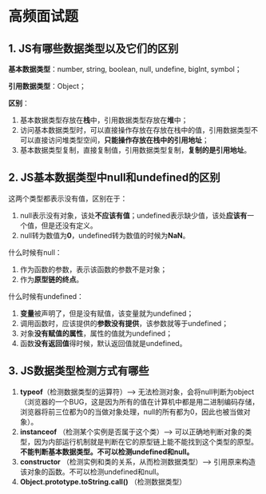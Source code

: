 # 高频面试题

## 1. JS有哪些数据类型以及它们的区别

**基本数据类型**：number, string, boolean, null, undefine, bigInt, symbol；

**引用数据类型**：Object；

**区别**：

1. 基本数据类型存放在**栈**中，引用数据类型存放在**堆**中；
2. 访问基本数据类型时，可以直接操作存放在存放在栈中的值，引用数据类型不可以直接访问堆类型空间，**只能操作存放在栈中的引用地址**；
3. 基本数据类型复制，直接复制值，引用数据类型复制，**复制的是引用地址**。

## 2. JS基本数据类型中null和undefined的区别

这两个类型都表示没有值，区别在于：

1. null表示没有对象，该处**不应该有值**；undefined表示缺少值，该处**应该有**一个值，但是还没有定义。
2. null转为数值为**0**，undefined转为数值的时候为**NaN**。

什么时候有null：

1. 作为函数的参数，表示该函数的参数不是对象；
2. 作为**原型链的终点**。

什么时候有undefined：

1. **变量**被声明了，但是没有赋值，该变量就为undefined；
2. 调用函数时，应该提供的**参数没有提供**，该参数就等于undefined；
3. 对象**没有赋值的属性**，属性的值就为undefined；
4. 函数**没有返回值**得时候，默认返回值就是undefined。

## 3. JS数据类型检测方式有哪些

1. **typeof**（检测数据类型的运算符）--> 无法检测对象，会将null判断为object（浏览器的一个BUG，这是因为所有的值在计算机中都是用二进制编码存储，浏览器将前三位都为0的当做对象处理，null的所有都为0，因此也被当做对象）。
2. **instanceof** （检测某个实例是否属于这个类）--> 可以正确地判断对象的类型，因为内部运行机制就是判断在它的原型链上能不能找到这个类型的原型。**不能判断基本数据类型。不可以检测undefined和null。**
3. **constructor** （检测实例和类的关系，从而检测数据类型）--> 引用原来构造该对象的函数。不可以检测undefined和null。
4. **Object.prototype.toString.call()** （检测数据类型）